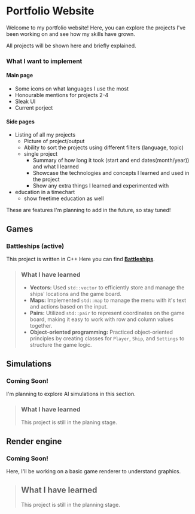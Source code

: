 # Portfolio Website

Welcome to my portfolio website! Here, you can explore the projects I've been working on and see how my skills have grown.

All projects will be shown here and briefly explained.

### What I want to implement

#### Main page

- Some icons on what languages I use the most
- Honourable mentions for projects 2-4
- Sleak UI
- Current porject

#### Side pages

- Listing of all my projects
  - Picture of project/output
  - Ability to sort the projects using different filters (language, topic)
  - single project
    - Summary of how long it took (start and end dates(month/year)) and what I learned
    - Showcase the technologies and concepts I learned and used in the project
    - Show any extra things I learned and experimented with
- education in a timechart
  - show freetime education as well

These are features I'm planning to add in the future, so stay tuned!

## Games

### Battleships (active)

This project is written in C++
Here you can find **[Battleships](https://github.com/smile3io/Battleships "bum bam splash")**.

> ### What I have learned
>
> - **Vectors:** Used `std::vector` to efficiently store and manage the ships' locations and the game board.
> - **Maps:** Implemented `std::map` to manage the menu with it's text and actions based on the input.
> - **Pairs:** Utilized `std::pair` to represent coordinates on the game board, making it easy to work with row and column values together.
> - **Object-oriented programming:** Practiced object-oriented principles by creating classes for `Player`, `Ship`, and `Settings` to structure the game logic.

## Simulations

### Coming Soon!

I'm planning to explore AI simulations in this section.

> ### What I have learned
>
> This project is still in the planing stage.

## Render engine

### Coming Soon!

Here, I'll be working on a basic game renderer to understand graphics.

> ## What I have learned
>
> This project is still in the planning stage.
